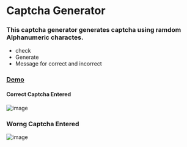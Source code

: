 # Captcha Generator
### This captcha generator generates captcha using ramdom Alphanumeric charactes.
- check
- Generate
- Message for correct and incorrect
### [Demo](https://darshan1005.github.io/Captcha_generator/)
#### Correct Captcha Entered 
![image](https://github.com/darshan1005/Captcha_generator/assets/114302987/a244336a-3421-406a-9445-095be64b555b)
### Worng Captcha Entered 
![image](https://github.com/darshan1005/Captcha_generator/assets/114302987/53819e5e-ee09-4343-9689-97940833329e)
